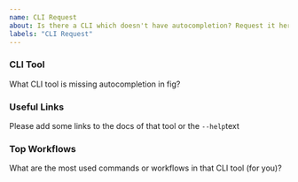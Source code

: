 ```yaml
---
name: CLI Request
about: Is there a CLI which doesn't have autocompletion? Request it here!
labels: "CLI Request"
---
```


### CLI Tool

What CLI tool is missing autocompletion in fig?

### Useful Links

Please add some links to the docs of that tool or the `--help`text

### Top Workflows

What are the most used commands or workflows in that CLI tool (for you)?

